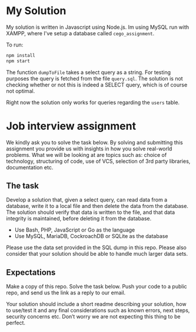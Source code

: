 # My Solution
My solution is written in Javascript using Node.js.
Im using MySQL run with XAMPP, where I've setup a database called `cego_assignment`.

To run:
```bash
npm install
npm start
```

The function `dumpToFile` takes a select query as a string.
For testing purposes the query is fetched from the file `query.sql`. The solution is not checking whether or not this is indeed a SELECT query, which is of course not optimal.

Right now the solution only works for queries regarding the `users` table.


# Job interview assignment
We kindly ask you to solve the task below. By solving and submitting this assignment you provide us with insights in how you solve real-world problems. What we will be looking at are topics such as: choice of technology, structuring of code, use of VCS, selection of 3rd party libraries, documentation etc.

## The task
Develop a solution that, given a select query, can read data from a database, write it to a local file and then delete the data from the database. The solution should verify that data is written to the file, and that data integrity is maintained, before deleting it from the database.

- Use Bash, PHP, JavaScript or Go as the language
- Use MySQL, MariaDB, CockroachDB or SQLite as the database

Please use the data set provided in the SQL dump in this repo. Please also consider that your solution should be able to handle much larger data sets.

## Expectations
Make a copy of this repo. Solve the task below. Push your code to a public repo, and send us the link as a reply to our email.

Your solution should include a short readme describing your solution, how to use/test it and any final considerations such as known errors, next steps, security concerns etc. Don’t worry we are not expecting this thing to be perfect.
